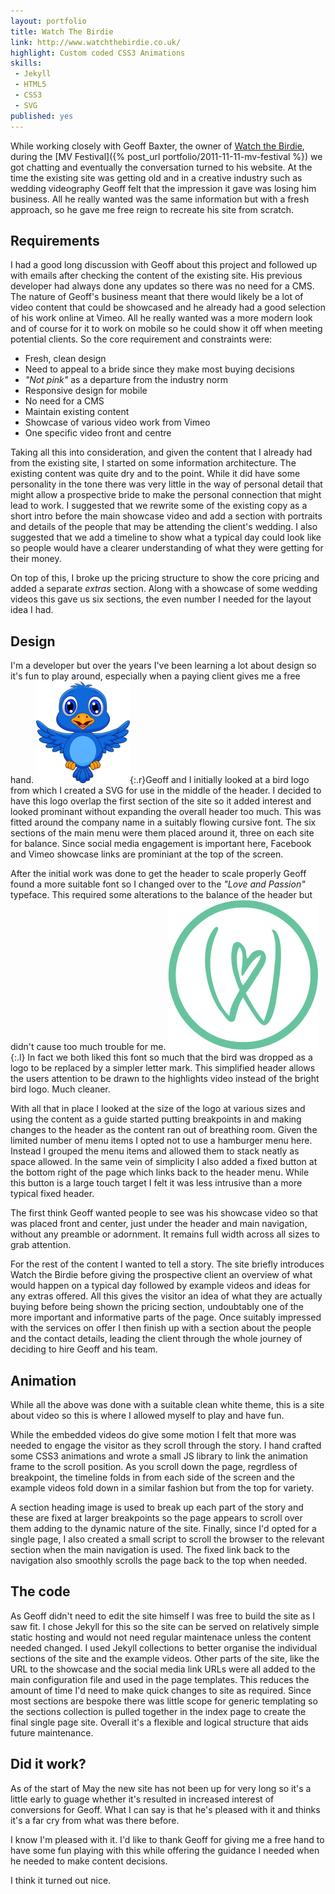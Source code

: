 ```yaml
---
layout: portfolio
title: Watch The Birdie
link: http://www.watchthebirdie.co.uk/
highlight: Custom coded CSS3 Animations
skills:
 - Jekyll
 - HTML5
 - CSS3
 - SVG
published: yes
---
```

While working closely with Geoff Baxter, the owner of [Watch the Birdie](http://www.watchthebirdie.co.uk), during the [MV Festival]({% post_url portfolio/2011-11-11-mv-festival %}) we got chatting and eventually the conversation turned to his website. At the time the existing site was getting old and in a creative industry such as wedding videography Geoff felt that the impression it gave was losing him business. All he really wanted was the same information but with a fresh approach, so he gave me free reign to recreate his site from scratch.

## Requirements

I had a good long discussion with Geoff about this project and followed up with emails after checking the content of the existing site. His previous developer had always done any updates so there was no need for a CMS. The nature of Geoff's business meant that there would likely be a lot of video content that could be showcased and he already had a good selection of his work online at Vimeo. All he really wanted was a more modern look and of course for it to work on mobile so he could show it off when meeting potential clients. So the core requirement and constraints were:

 * Fresh, clean design
 * Need to appeal to a bride since they make most buying decisions
 * *"Not pink"* as a departure from the industry norm
 * Responsive design for mobile
 * No need for a CMS
 * Maintain existing content
 * Showcase of various video work from Vimeo
 * One specific video front and centre

Taking all this into consideration, and given the content that I already had from the existing site, I started on some information architecture. The existing content was quite dry and to the point. While it did have some personality in the tone there was very little in the way of personal detail that might allow a prospective bride to make the personal connection that might lead to work. I suggested that we rewrite some of the existing copy as a short intro before the main showcase video and add a section with portraits and details of the people that may be attending the client's wedding. I also suggested that we add a timeline to show what a typical day could look like so people would have a clearer understanding of what they were getting for their money.

On top of this, I broke up the pricing structure to show the core pricing and added a separate *extras* section. Along with a showcase of some wedding videos this gave us six sections, the even number I needed for the layout idea I had.

## Design

I'm a developer but over the years I've been learning a lot about design so it's fun to play around, especially when a paying client gives me a free hand. ![Watch the Birdie bird](/img/code/birdie-logo.jpg){:.r}Geoff and I initially looked at a bird logo from which I created a SVG for use in the middle of the header. I decided to have this logo overlap the first section of the site so it added interest and looked prominant without expanding the overall header too much. This was fitted around the company name in a suitably flowing cursive font. The six sections of the main menu were them placed around it, three on each site for balance. Since social media engagement is important here, Facebook and Vimeo showcase links are prominiant at the top of the screen.

After the initial work was done to get the header to scale properly Geoff found a more suitable font so I changed over to the *"Love and Passion"* typeface. This required some alterations to the balance of the header but didn't cause too much trouble for me. ![Watch the Birdie Lettermark](/img/code/birdie.svg){:.l} In fact we both liked this font so much that the bird was dropped as a logo to be replaced by a simpler letter mark. This simplified header allows the users attention to be drawn to the highlights video instead of the bright bird logo. Much cleaner.

With all that in place I looked at the size of the logo at various sizes and using the content as a guide started putting breakpoints in and making changes to the header as the content ran out of breathing room. Given the limited number of menu items I opted not to use a hamburger menu here. Instead I grouped the menu items and allowed them to stack neatly as space allowed. In the same vein of simplicity I also added a fixed button at the bottom right of the page which links back to the header menu. While this button is a large touch target I felt it was less intrusive than a more typical fixed header.

The first think Geoff wanted people to see was his showcase video so that was placed front and center, just under the header and main navigation, without any preamble or adornment. It remains full width across all sizes to grab attention.

For the rest of the content I wanted to tell a story. The site briefly introduces Watch the Birdie before giving the prospective client an overview of what would happen on a typical day followed by example videos and ideas for any extras offered. All this gives the visitor an idea of what they are actually buying before being shown the pricing section, undoubtably one of the more important and informative parts of the page. Once suitably impressed with the services on offer I then finish up with a section about the people and the contact details, leading the client through the whole journey of deciding to hire Geoff and his team.

## Animation

While all the above was done with a suitable clean white theme, this is a site about video so this is where I allowed myself to play and have fun.

While the embedded videos do give some motion I felt that more was needed to engage the visitor as they scroll through the story. I hand crafted some CSS3 animations and wrote a small JS library to link the animation frame to the scroll position. As you scroll down the page, regrdless of breakpoint, the timeline folds in from each side of the screen and the example videos fold down in a similar fashion but from the top for variety.

A section heading image is used to break up each part of the story and these are fixed at larger breakpoints so the page appears to scroll over them adding to the dynamic nature of the site. Finally, since I'd opted for a single page, I also created a small script to scroll the browser to the relevant section when the main navigation is used. The fixed link back to the navigation also smoothly scrolls the page back to the top when needed.

## The code

As Geoff didn't need to edit the site himself I was free to build the site as I saw fit. I chose Jekyll for this so the site can be served on relatively simple static hosting and would not need regular maintenace unless the content needed changed. I used Jekyll collections to better organise the individual sections of the site and the example videos. Other parts of the site, like the URL to the showcase and the social media link URLs were all added to the main configuration file and used in the page templates. This reduces the amount of time I'd need to make quick changes to site as required. Since most sections are bespoke there was little scope for generic templating so the sections collection is pulled together in the index page to create the final single page site. Overall it's a flexible and logical structure that aids future maintenance.

## Did it work?

As of the start of May the new site has not been up for very long so it's a little early to guage whether it's resulted in increased interest of conversions for Geoff. What I can say is that he's pleased with it and thinks it's a far cry from what was there before.

I know I'm pleased with it. I'd like to thank Geoff for giving me a free hand to have some fun playing with this while offering the guidance I needed when he needed to make content decisions.

I think it turned out nice.
